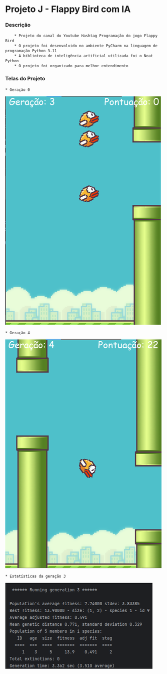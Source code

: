 # Projeto J - Flappy Bird com IA

### Descrição
        * Projeto do canal do Youtube Hashtag Programação do jogo Flappy Bird
        * O projeto foi desenvolvido no ambiente PyCharm na linguagem de programação Python 3.11
        * A biblioteca de inteligência artificial utilizada foi o Neat Python
        * O projeto foi organizado para melhor entendimento
        
### Telas do Projeto
	* Geração 0
![](images/tela-jogo-1.PNG?raw=true)

	* Geração 4
![](images/tela-jogo-2.PNG?raw=true)

	* Estatísticas da geração 3
![](images/tela-jogo-3.PNG?raw=true)